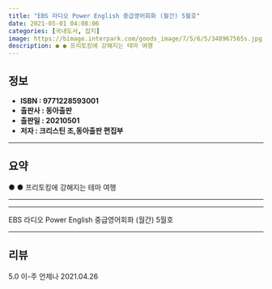 ```yaml
---
title: "EBS 라디오 Power English 중급영어회화 (월간) 5월호"
date: 2021-05-01 04:08:06
categories: [국내도서, 잡지]
image: https://bimage.interpark.com/goods_image/7/5/6/5/348967565s.jpg
description: ● ● 프리토킹에 강해지는 테마 여행
---
```


## **정보**

- **ISBN : 9771228593001**
- **출판사 : 동아출판**
- **출판일 : 20210501**
- **저자 : 크리스틴 조,동아출판 편집부**

------



## **요약**

●  ●  프리토킹에 강해지는 테마 여행

------



------


EBS 라디오 Power English 중급영어회화 (월간) 5월호 

------


## **리뷰** 

5.0 이-주 언제나 2021.04.26 <br/>